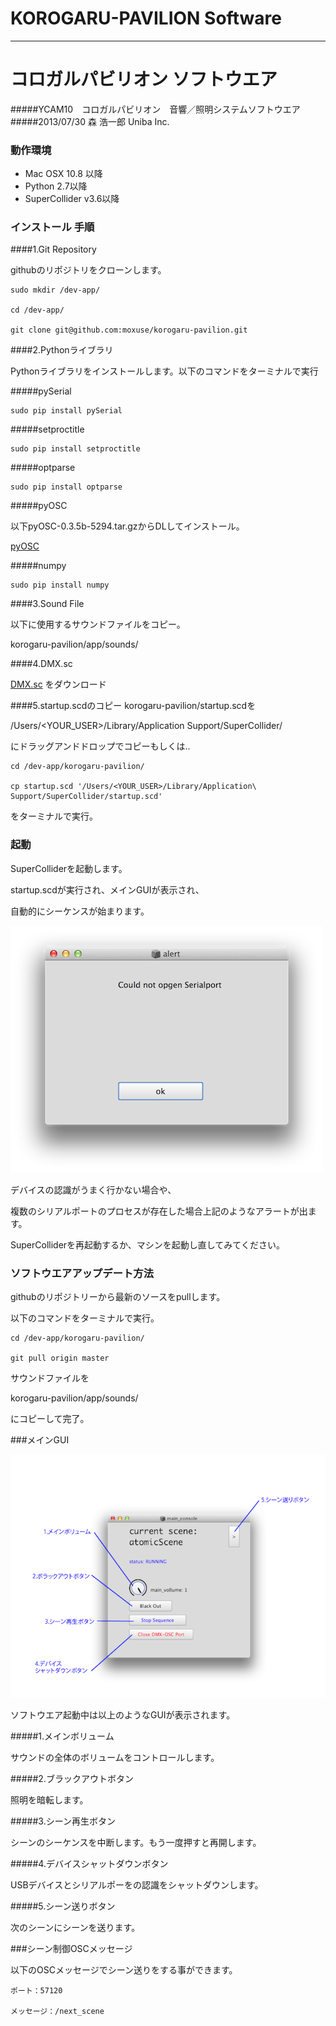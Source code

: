 KOROGARU-PAVILION Software
=================

---

コロガルパビリオン ソフトウエア 
=================



#####YCAM10　コロガルパビリオン　音響／照明システムソフトウエア
#####2013/07/30 森 浩一郎 Uniba Inc.




### 動作環境

- Mac OSX 10.8 以降
- Python 2.7以降
- SuperCollider v3.6以降




### インストール 手順

####1.Git Repository

githubのリポジトリをクローンします。


```
sudo mkdir /dev-app/

cd /dev-app/

git clone git@github.com:moxuse/korogaru-pavilion.git
```





####2.Pythonライブラリ

Pythonライブラリをインストールします。以下のコマンドをターミナルで実行

#####pySerial


```
sudo pip install pySerial
```
#####setproctitle

```
sudo pip install setproctitle
```

#####optparse

```
sudo pip install optparse
```

#####pyOSC

以下pyOSC-0.3.5b-5294.tar.gzからDLしてインストール。

[pyOSC](https://trac.v2.nl/wiki/pyOSC)

#####numpy

```
sudo pip install numpy
```



####3.Sound File



以下に使用するサウンドファイルをコピー。

korogaru-pavilion/app/sounds/


####4.DMX.sc

[DMX.sc](https://github.com/supercollider-quarks/dmx)
をダウンロード



####5.startup.scdのコピー
korogaru-pavilion/startup.scdを

/Users/<YOUR_USER>/Library/Application Support/SuperCollider/

にドラッグアンドドロップでコピーもしくは..


```
cd /dev-app/korogaru-pavilion/

cp startup.scd '/Users/<YOUR_USER>/Library/Application\ Support/SuperCollider/startup.scd' 

```

をターミナルで実行。




### 起動
SuperColliderを起動します。

startup.scdが実行され、メインGUIが表示され、

自動的にシーケンスが始まります。

![console alert](./help-images/console_cap1.png)

デバイスの認識がうまく行かない場合や、

複数のシリアルポートのプロセスが存在した場合上記のようなアラートが出ます。

SuperColliderを再起動するか、マシンを起動し直してみてください。

### ソフトウエアアップデート方法
githubのリポジトリーから最新のソースをpullします。

以下のコマンドをターミナルで実行。

```
cd /dev-app/korogaru-pavilion/

git pull origin master
```

サウンドファイルを

korogaru-pavilion/app/sounds/

にコピーして完了。

###メインGUI

![console main gui](./help-images/console_cap0.png)

ソフトウエア起動中は以上のようなGUIが表示されます。


#####1.メインボリューム

サウンドの全体のボリュームをコントロールします。


#####2.ブラックアウトボタン

照明を暗転します。

#####3.シーン再生ボタン

シーンのシーケンスを中断します。もう一度押すと再開します。


#####4.デバイスシャットダウンボタン


USBデバイスとシリアルポーをの認識をシャットダウンします。


#####5.シーン送りボタン

次のシーンにシーンを送ります。


###シーン制御OSCメッセージ

以下のOSCメッセージでシーン送りをする事ができます。

```
ポート：57120

メッセージ：/next_scene

```



